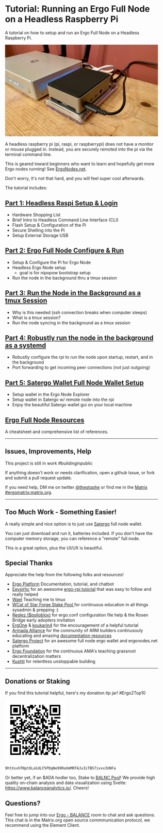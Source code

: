 # Tutorial: Running an Ergo Full Node on a Headless Raspberry Pi

A tutorial on how to setup and run an Ergo Full Node on a Headless Raspberry Pi.

![test1](../../static/ergo-images/rpi-finished-iso-view.jpeg)

A headless raspberry pi (pi, raspi, or raspberrypi) does not have a monitor or mouse plugged in. Instead, you are securely remoted into the pi via the terminal command line.

This is geared toward beginners who want to learn and hopefully get more Ergo nodes running! See [ErgoNodes.net](https://ergonodes.net/).

Don't worry, it's not that hard, and you will feel super cool afterwards.

The tutorial includes:

## [Part 1: Headless Raspi Setup & Login](./part1-raspi-setup.md)
- Hardware Shopping List
- Brief Intro to Headless Command Line Interface (CLI)
- Flash Setup & Configuration of the Pi
- Secure Shelling into the Pi
- Setup External Storage USB

## [Part 2: Ergo Full Node Configure & Run](./part2-ergo-full-node.md) 
- Setup & Configure the Pi for Ergo Node
- Headless Ergo Node setup
    - goal is for nipopow bootstrap setup
- Run the node in the background thru a tmux session

## [Part 3: Run the Node in the Background as a tmux Session](./part3-run-node-in-background-tmux.md)
- Why is this needed (ssh connection breaks when computer sleeps)
- What is a tmux session?
- Run the node syncing in the background as a tmux session

## [Part 4: Robustly run the node in the background as a systemd](./part4-robust-run-node-in-background-systemd.md)
- Robustly configure the rpi to run the node upon startup, restart, and in the background
- Port forwarding to get incoming peer connections (not just outgoing)

## [Part 5: Satergo Wallet Full Node Wallet Setup](./part5-setup-satergo-full-node-wallet.md)
- Setup wallet in the Ergo Node Explorer
- Setup wallet in Satergo w/ remote node into the rpi
- Enjoy the beautiful Satergo wallet gui on your local machine

## [Ergo Full Node Resources](./resources.md)
A cheatsheet and comprehensive list of references.

------------------------------------
## Issues, Improvements, Help

This project is still in work #buildinginpublic

If anything doesn't work or needs clarification, open a github Issue, or fork and submit a pull request update.

If you need help, DM me on twitter [@thestophe](https://twitter.com/TheStophe) or find me in the [Matrix #ergomatrix:matrix.org](https://matrix.to/#/#ergomatrix:matrix.org).

-------------------

## Too Much Work - Something Easier!

A really simple and nice option is to just use [Satergo](https://satergo.com/) full node wallet.

You can just download and run it, batteries included. If you don't have the computer memory storage, you can reference a "remote" full node.  

This is a great option, plus the UI/UX is beautiful.

## Special Thanks
Appreciate the help from the following folks and resources!
- [Ergo Platform](https://twitter.com/Ergo_Platform) Documentation, tutorial, and chatbot
- [Eeysirhc](https://twitter.com/Eeysirhc) for an awesome [ergo-rpi tutorial](https://github.com/Eeysirhc/ergo-rpi) that was easy to follow and really helped
- [Wael](https://twitter.com/Piada_stakePool) Teaching me to tmux
- [WCat of Star Forge Stake Pool ](https://twitter.com/Star_Forge_Pool) for continuous education in all things sysadmin & prepping :) 
- [Reqlez ($psiloblox)](https://twitter.com/PSILOBLOX) for ergo.conf configuration file help & the Rosen Bridge early adopters invitation
- [ErgOne](https://twitter.com/Erg0ne) & [koukarin4](https://twitter.com/koukarin4) for the encouragement of a helpful tutorial
- [Armada Alliance](https://twitter.com/alliance_armada) for the community of ARM builders continusouly educating and amazing [documentation resources](https://armada-alliance.com/docs/)
- [Satergo Project](https://twitter.com/SatergoWallet) for an awesome full node ergo wallet and ergonodes.net platform
- [Ergo Foundation](https://twitter.com/ErgoFoundation) for the continuous AMA's teaching grassroot decentralization matters
- [Kushti](https://twitter.com/chepurnoy) for relentless unstoppable building

-------------

## Donations or Staking

If you find this tutorial helpful, here's my donation tip jar! #Ergo2Top10

![donations-qr-code](../../static/ergo-images/wallet-qr-code.jpeg)

```bash
9htXsxhTNpt8LaSdLF5PDqNe99RaXmMRTAJu3iTB57ivxx3UNFa
```

Or better yet, if an $ADA hodler too, Stake to [BALNC Pool](https://pool.pm/a43ceac028a673e9f8611de0f683c70fdcadde560f28c2fb8cfabc81)! We provide high quality on-chain analysis and data visualization using Svelte: https://www.balanceanalytics.io/. Cheers!

## Questions?
Feel free to jump into our [Ergo - BALANCE](https://matrix.to/#/#ergo:forum.balanceanalytics.io) room to chat and ask questions. This chat is in the Matrix.org open source commmunication protocol, we recommend using the Element Client.